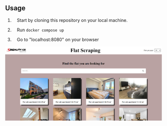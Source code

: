 ## Usage

1. &emsp;Start by cloning this repository on your local machine.

2. &emsp;Run ```docker compose up```

3. &emsp;Go to "localhost:8080" on your browser

![Alt text](image.png)
